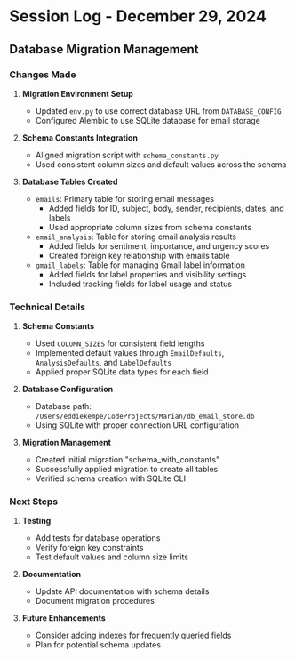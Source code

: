 # Session Log - December 29, 2024

## Database Migration Management

### Changes Made

1. **Migration Environment Setup**
   - Updated `env.py` to use correct database URL from `DATABASE_CONFIG`
   - Configured Alembic to use SQLite database for email storage

2. **Schema Constants Integration**
   - Aligned migration script with `schema_constants.py`
   - Used consistent column sizes and default values across the schema

3. **Database Tables Created**
   - `emails`: Primary table for storing email messages
     - Added fields for ID, subject, body, sender, recipients, dates, and labels
     - Used appropriate column sizes from schema constants
   - `email_analysis`: Table for storing email analysis results
     - Added fields for sentiment, importance, and urgency scores
     - Created foreign key relationship with emails table
   - `gmail_labels`: Table for managing Gmail label information
     - Added fields for label properties and visibility settings
     - Included tracking fields for label usage and status

### Technical Details

1. **Schema Constants**
   - Used `COLUMN_SIZES` for consistent field lengths
   - Implemented default values through `EmailDefaults`, `AnalysisDefaults`, and `LabelDefaults`
   - Applied proper SQLite data types for each field

2. **Database Configuration**
   - Database path: `/Users/eddiekempe/CodeProjects/Marian/db_email_store.db`
   - Using SQLite with proper connection URL configuration

3. **Migration Management**
   - Created initial migration "schema_with_constants"
   - Successfully applied migration to create all tables
   - Verified schema creation with SQLite CLI

### Next Steps

1. **Testing**
   - Add tests for database operations
   - Verify foreign key constraints
   - Test default values and column size limits

2. **Documentation**
   - Update API documentation with schema details
   - Document migration procedures

3. **Future Enhancements**
   - Consider adding indexes for frequently queried fields
   - Plan for potential schema updates
